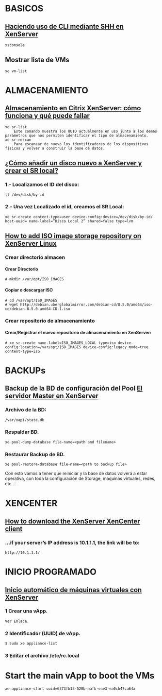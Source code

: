 # BASICOS
## [Haciendo uso de CLI mediante SHH en XenServer](https://www.josemariagonzalez.es/citrix/haciendo-uso-cli-mediante-shh-xenserver.html)
    xsconsole
## Mostrar lista de VMs
    xe vm-list

# ALMACENAMIENTO
## [Almacenamiento en Citrix XenServer: cómo funciona y qué puede fallar](https://www.computerweekly.com/es/consejo/Almacenamiento-en-Citrix-XenServer-como-funciona-y-que-puede-fallar)
    xe sr-list
        Este comando muestra los UUID actualmente en uso junto a los demás parámetros que nos permiten identificar el tipo de almacenamiento.
    xe sr-rescan
        Para escanear de nuevo los identificadores de los dispositivos físicos y volver a construir la base de datos.

## [¿Cómo añadir un disco nuevo a XenServer y crear el SR local?](https://www.josemariagonzalez.es/citrix/como-anadir-disco-nuevo-xenserver-crear-sr-local.html)
### 1.- Localizamos el ID del disco:
    ll /dev/disk/by-id
### 2.- Una vez Localizado el id, creamos el SR Local:
    xe sr-create content-type=user device-config:device=/dev/disk/by-id/ host-uuid= name-label=”Disco Local 2” shared=false type=lvm 

## [How to add ISO image storage repository on XenServer Linux](https://linuxconfig.org/how-to-add-iso-image-storage-repository-on-xenserver-7-linux)
### Crear directorio almacen
#### Crear Directorio
    # mkdir /var/opt/ISO_IMAGES
#### Copiar o descargar ISO
    # cd /var/opt/ISO_IMAGES
    # wget http://debian.uberglobalmirror.com/debian-cd/8.5.0/amd64/iso-cd/debian-8.5.0-amd64-CD-1.iso

### Crear repositorio de almacenamiento
#### Crear/Registrar el nuevo repositorio de almacenamiento en XenServer:
    # xe sr-create name-label=ISO_IMAGES_LOCAL type=iso device-config:location=/var/opt/ISO_IMAGES device-config:legacy_mode=true content-type=iso

# BACKUPs

## Backup de la BD de configuración del Pool [El servidor Master en XenServer](https://www.josemariagonzalez.es/citrix/el-servidor-master-en-xenserver.html)
### Archivo de la BD:
    /var/xapi/state.db
### Respaldar BD.
    xe pool-dump-database file-name=<path and filename>
### Restaurar Backup de BD.
    xe pool-restore-database file-name=<path to backup file>

Con esto vamos a tener que reiniciar y la base de datos volverá a estar operativa, con toda la configuración de Storage, máquinas virtuales, redes, etc….


# XENCENTER

## [How to download the XenServer XenCenter client](https://electrictoolbox.com/download-xencenter-client/)
### ...if your server’s IP address is 10.1.1.1, the link will be to:
    http://10.1.1.1/

# INICIO PROGRAMADO

## [Inicio automático de máquinas virtuales con XenServer](https://pornohardware.com/2014/12/24/inicio-automatico-de-maquinas-virtuales-con-xenserver/)

### 1 Crear una vApp. 
    Ver Enlace.
### 2 Identificador (UUID) de vApp. 
    $ sudo xe appliance-list
### 3 Editar el archivo /etc/rc.local
# Start the main vApp to boot the VMs
    xe appliance-start uuid=6373fb13-520b-aafb-eae3-ea0cb47ca64a

